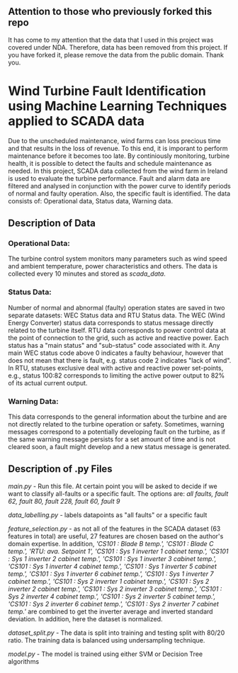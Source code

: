 ## Attention to those who previously forked this repo
It has come to my attention that the data that I used in this project was covered under NDA. Therefore, data has been removed from this project. If you have forked it, please remove the data from the public domain. Thank you.

# Wind Turbine Fault Identification using Machine Learning Techniques applied to SCADA data
Due to the unscheduled maintenance, wind farms can loss precious time and that results in the loss of revenue. To this end, it is imporant to perform maintenance before it becomes too late. By continiously monitoring, turbine health, it is possible to detect the faults and schedule maintenance as needed. In this project, SCADA data collected from the wind farm in Ireland is used to evaluate the turbine performance.
Fault and alarm data are filtered and analysed in conjunction with the power curve to identify periods of normal and faulty operation. Also, the specific fault is identified.
The data consists of: Operational data, Status data, Warning data.
## Description of Data
### Operational Data:
The turbine control system monitors many parameters such as wind speed and ambient temperature, power characteristics and others. The data is collected every 10 minutes and stored as _scada_data_. 
### Status Data:
Number of normal and abnormal (faulty) operation states are saved in two separate datasets: WEC Status data and RTU Status data. The WEC (Wind Energy Converter) status data corresponds to status message directly related to the turbine itself. RTU data corresponds to power control data at the point of connection to the grid, such as active and reactive power. Each status has a "main status" and "sub-status" code associated with it. Any main WEC status code above 0 indicates a faulty behaviour, however that does not mean that there is fault, e.g. status code 2 indicates "lack of wind". In RTU, statuses exclusive deal with active and reactive power set-points, e.g., status 100:82 corresponds to limiting the active power output to 82% of its actual current output.
### Warning Data:
This data corresponds to the general information about the turbine and are not directly related to the turbine operation or safety. Sometimes, warning messages correspond to a potentially developing fault on the turbine, as if the same warning message persists for a set amount of time and is not cleared soon, a fault might develop and a new status message is generated. 
## Description of .py Files
_main.py_ - Run this file. At certain point you will be asked to decide if we want to classify all-faults or a specific fault. The options are: _all faults, fault 62, fault 80, fault 228, fault 60, fault 9_

_data_labelling.py_ - labels datapoints as "all faults" or a specific fault

_feature_selection.py_ - as not all of the features in the SCADA dataset (63 features in total) are useful, 27 features are chosen based on the author's domain expertise. In addition, _'CS101 : Blade B temp.', 'CS101 : Blade C temp.', 'RTU: ava. Setpoint 1', 'CS101 : Sys 1 inverter 1 cabinet temp.', 'CS101 : Sys 1 inverter 2 cabinet temp.', 'CS101 : Sys 1 inverter 3 cabinet temp.', 'CS101 : Sys 1 inverter 4 cabinet temp.', 'CS101 : Sys 1 inverter 5 cabinet temp.', 'CS101 : Sys 1 inverter 6 cabinet temp.', 'CS101 : Sys 1 inverter 7 cabinet temp.', 'CS101 : Sys 2 inverter 1 cabinet temp.', 'CS101 : Sys 2 inverter 2 cabinet temp.',  'CS101 : Sys 2 inverter 3 cabinet temp.', 'CS101 : Sys 2 inverter 4 cabinet temp.', 'CS101 : Sys 2 inverter 5 cabinet temp.', 'CS101 : Sys 2 inverter 6 cabinet temp.', 'CS101 : Sys 2 inverter 7 cabinet temp.'_ are combined to get the inverter average and inverted standard deviation. In addition, here the dataset is normalized.

_dataset_split.py_ - The data is split into training and testing split with 80/20 ratio. The training data is balanced using undersampling technique.

_model.py_ - The model is trained using either SVM or Decision Tree algorithms
